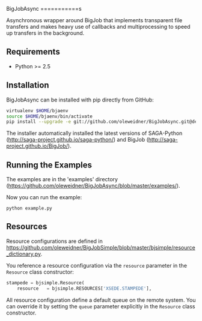 BigJobAsync
===========s

Asynchronous wrapper around BigJob that implements transparent file transfers
and makes heavy use of callbacks and multiprocessing to speed up transfers in
the background.

Requirements
------------

* Python >= 2.5

Installation
------------

BigJobAsync can be installed with pip directly from GitHub:

```bash
virtualenv $HOME/bjaenv
source $HOME/bjaenv/bin/activate
pip install --upgrade -e git://github.com/oleweidner/BigJobAsync.git@devel#egg=bigjobasync
```

The installer automatically installed the latest versions of SAGA-Python (http://saga-project.github.io/saga-python/)
and BigJob (http://saga-project.github.io/BigJob/).

Running the Examples
--------------------

The examples are in the 'examples' directory (https://github.com/oleweidner/BigJobAsync/blob/master/examples/).
    
Now you can run the example:

    python example.py

Resources
---------

Resource configurations are defined in https://github.com/oleweidner/BigJobSimple/blob/master/bjsimple/resource_dictionary.py.

You reference a resource configuration via the `resource` parameter in the
`Resource` class constructor:

```python
stampede = bjsimple.Resource(
    resource   = bjsimple.RESOURCES['XSEDE.STAMPEDE'], 
```

All resource configuration define a default queue on the remote system. You
can override it by setting the  `queue` parameter explicitly in the `Resource`
class constructor.
